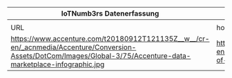 |IoTNumb3rs Datenerfassung|||||||||||
| ---- | ---- | ---- | ---- | ---- | ---- | ---- | ---- | ---- | ---- | ---- |
||||||||||||
|URL|home_url|filename|device_class|device_count|market_class|market_volume|prognosis_year|publication_year|authorship_class|Dropbox folder|
|https://www.accenture.com/t20180912T121135Z__w__/cr-en/_acnmedia/Accenture/Conversion-Assets/DotCom/Images/Global-3/75/Accenture-data-marketplace-infographic.jpg|https://www.accenture.com/cr-en/insights/high-tech/dawn-of-data-marketplace|file5_Accenture-data-marketplace-infographic.jpg|||Data Marketplace|3.6E+12|2030|2018|analyst (research report)|Pattoho/20181126-1801|
